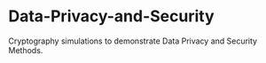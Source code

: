 # Data-Privacy-and-Security
Cryptography simulations to demonstrate Data Privacy and Security Methods.
